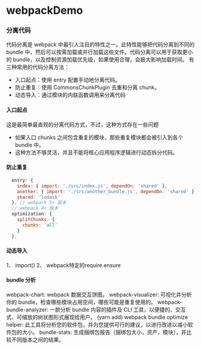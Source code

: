 # webpackDemo  
### 分离代码
代码分离是 webpack 中最引人注目的特性之一。此特性能够把代码分离到不同的 bundle 中，然后可以按需加载或并行加载这些文件。代码分离可以用于获取更小的 bundle，以及控制资源加载优先级，如果使用合理，会极大影响加载时间。
有三种常用的代码分离方法：
  + 入口起点：使用 entry 配置手动地分离代码。
  + 防止重复：使用 CommonsChunkPlugin 去重和分离 chunk。
  + 动态导入：通过模块的内联函数调用来分离代码

#### 入口起点
这是最简单最直观的分离代码方式，不过，这种方式存在一些问题
  + 如果入口 chunks 之间包含重复的模块，那些重复模块都会被引入到各个 bundle 中。
  + 这种方法不够灵活，并且不能将核心应用程序逻辑进行动态拆分代码。
#### 防止重复
```javascript
  entry: {
    index: { import: './src/index.js', dependOn: 'shared' },
    another: { import: './src/another_bundle.js', dependOn: 'shared' },
    shared: 'lodash'
  }, // webpack 5+ 版本
  // webpack 4+ 版本
  optimization: {
    splitChunks: {
      chunks: 'all'
    }
  },
```
#### 动态导入
1、 import()
2、 webpack特定的require.ensure

#### bundle 分析
webpack-chart: webpack 数据交互饼图。
webpack-visualizer: 可视化并分析你的 bundle，检查哪些模块占用空间，哪些可能是重复使用的。
webpack-bundle-analyzer: 一款分析 bundle 内容的插件及 CLI 工具，以便捷的、交互式、可缩放的树状图形式展现给用户。 (yarn add)
webpack bundle optimize helper: 此工具将分析您的软件包，并为您提供可行的建议，以进行改进以减小软件包的大小。
bundle-stats: 生成捆绑包报告（捆绑包大小，资产，模块），并比较不同版本之间的结果。